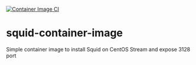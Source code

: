 [![Container Image CI](https://github.com/EmilienM/squid-container-image/actions/workflows/docker-image.yml/badge.svg)](https://github.com/EmilienM/squid-container-image/actions/workflows/docker-image.yml)

# squid-container-image
Simple container image to install Squid on CentOS Stream and expose 3128 port

